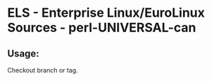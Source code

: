 # ELS - Enterprise Linux/EuroLinux Sources - perl-UNIVERSAL-can 
## Usage:
  Checkout branch or tag.

